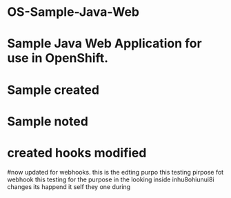 # OS-Sample-Java-Web
# Sample Java Web Application for use in OpenShift.
# Sample created
# Sample noted
# created hooks modified
#now updated for webhooks.
this is the edting purpo
this testing pirpose fot webhook
this testing for the purpose in the looking inside 
inhu8ohiunui8i
changes its happend it self they one during 
